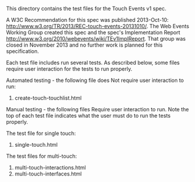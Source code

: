 This directory contains the test files for the Touch Events v1 spec.

A W3C Recommendation for this spec was published 2013-Oct-10: <http://www.w3.org/TR/2013/REC-touch-events-20131010/>. The Web Events Working Group created this spec and the spec's Implementation Report <http://www.w3.org/2010/webevents/wiki/TEv1ImplReport>. That group was closed in November 2013 and no further work is planned for this specification.

Each test file includes run several tests. As described below, some files require user interaction for the tests to run properly.

Automated testing - the following file does Not require user interaction to run:

1. create-touch-touchlist.html

Manual testing - the following files Require user interaction to run.  Note the top of each test file indicates what the user must do to run the tests properly.

The test file for single touch:

1. single-touch.html

The test files for multi-touch:

1. multi-touch-interactions.html
2. multi-touch-interfaces.html


